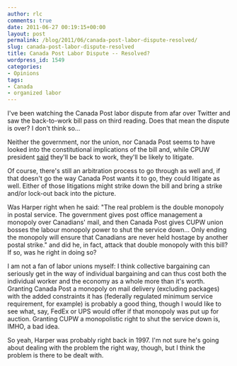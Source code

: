 ```yaml
---
author: rlc
comments: true
date: 2011-06-27 00:19:15+00:00
layout: post
permalink: /blog/2011/06/canada-post-labor-dispute-resolved/
slug: canada-post-labor-dispute-resolved
title: Canada Post Labor Dispute -- Resolved?
wordpress_id: 1549
categories:
- Opinions
tags:
- Canada
- organized labor
---
```


I've been watching the Canada Post labor dispute from afar over Twitter and saw the back-to-work bill pass on third reading. Does that mean the dispute is over? I don't think so...<!--more-->




Neither the government, nor the union, nor Canada Post seems to have looked into the constitutional implications of the bill and, while CPUW president [said](http://twitter.com/kady/status/85084481962246144) they'll be back to work, they'll be likely to litigate.




Of course, there's still an arbitration process to go through as well and, if that doesn't go the way Canada Post wants it to go, they could litigate as well. Either of those litigations might strike down the bill and bring a strike and/or lock-out back into the picture.




Was Harper right when he said: "The real problem is the double monopoly in postal service. The government gives post office management a monopoly over Canadians' mail, and then Canada Post gives CUPW union bosses the labour monopoly power to shut the service down... Only ending the monopoly will ensure that Canadians are never held hostage by another postal strike." and did he, in fact, attack that double monopoly with this bill? If so, was he right in doing so?




I am not a fan of labor unions myself: I think collective bargaining can seriously get in the way of individual bargaining and can thus cost both the individual worker and the economy as a whole more than it's worth. Granting Canada Post a monopoly on mail delivery (excluding packages) with the added constraints it has (federally regulated minimum service requirement, for example) is probably a good thing, though I would like to see what, say, FedEx or UPS would offer if that monopoly was put up for auction. Granting CUPW a monopolistic right to shut the service down is, IMHO, a bad idea.




So yeah, Harper was probably right back in 1997. I'm not sure he's going about dealing with the problem the right way, though, but I think the problem is there to be dealt with.

